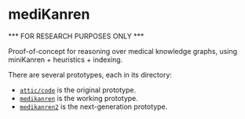 # mediKanren

*** FOR RESEARCH PURPOSES ONLY ***

Proof-of-concept for reasoning over medical knowledge graphs, using miniKanren + heuristics + indexing.

There are several prototypes, each in its directory:

- [`attic/code`](attic/code) is the original prototype.
- [`medikanren`](medikanren) is the working prototype.
- [`medikanren2`](medikanren2) is the next-generation prototype.
